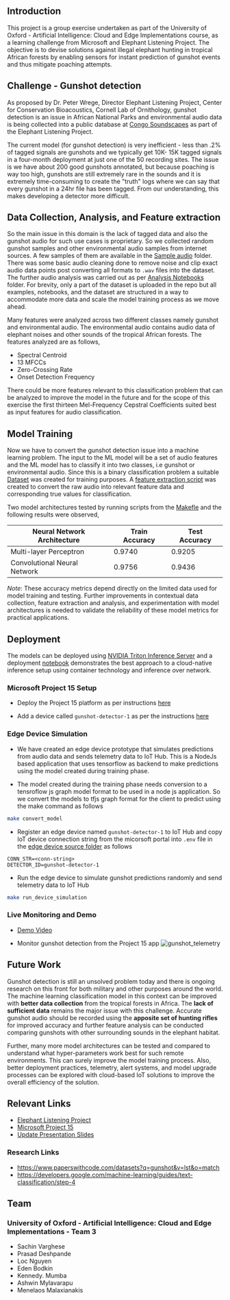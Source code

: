 ## Introduction

This project is a group exercise undertaken as part of the University of Oxford - Artificial Intelligence: Cloud and Edge Implementations course, as a learning challenge from Microsoft and Elephant Listening Project. The objective is to devise solutions against illegal elephant hunting in tropical African forests by enabling sensors for instant prediction of gunshot events and thus mitigate poaching attempts.

## Challenge - Gunshot detection

As proposed by Dr. Peter Wrege, Director Elephant Listening Project, Center for Conservation Bioacoustics, Cornell Lab of Ornithology, gunshot detection is an issue in African National Parks and environmental audio data is being collected into a public database at [Congo Soundscapes](https://elephantlisteningproject.org/congo-soundscapes-public-database/) as part of the Elephant Listening Project.

The current model (for gunshot detection) is very inefficient - less than .2% of tagged signals are gunshots and we typically get 10K- 15K tagged signals in a four-month deployment at just one of the 50 recording sites. The issue is we have about 200 good gunshots annotated, but because poaching is way too high, gunshots are still extremely rare in the sounds and it is extremely time-consuming to create the "truth" logs where we can say that every gunshot in a 24hr file has been tagged. From our understanding, this makes developing a detector more difficult.

## Data Collection, Analysis, and Feature extraction

So the main issue in this domain is the lack of tagged data and also the gunshot audio for such use cases is proprietary. So we collected random gunshot samples and other environmental audio samples from internet sources. A few samples of them are available in the [Sample audio](../Code/Sample_Audio_Data) folder. There was some basic audio cleaning done to remove noise and clip exact audio data points post converting all formats to `.wav` files into the dataset. The further audio analysis was carried out as per [Analysis Notebooks](../Code/Analysis) folder. For brevity, only a part of the dataset is uploaded in the repo but all examples, notebooks, and the dataset are structured in a way to accommodate more data and scale the model training process as we move ahead.

Many features were analyzed across two different classes namely gunshot and environmental audio. The environmental audio contains audio data of elephant noises and other sounds of the tropical African forests. The features analyzed are as follows,

- Spectral Centroid
- 13 MFCCs
- Zero-Crossing Rate
- Onset Detection Frequency

There could be more features relevant to this classification problem that can be analyzed to improve the model in the future and for the scope of this exercise the first thirteen Mel-Frequency Cepstral Coefficients suited best as input features for audio classification.

## Model Training

Now we have to convert the gunshot detection issue into a machine learning problem. The input to the ML model will be a set of audio features and the ML model has to classify it into two classes, i.e gunshot or environmental audio. Since this is a binary classification problem a suitable [Dataset](../Code/Dataset) was created for training purposes. A [feature extraction script](../Code/Model_Training/feature_extraction.py) was created to convert the raw audio into relevant feature data and corresponding true values for classification.

Two model architectures tested by running scripts from the [Makefle](../Code/Model_Training/Makefile) and the following results were observed,

| Neural Network Architecture  | Train Accuracy | Test Accuracy |
| ---------------------------- | -------------- | ------------- |
| Multi-layer Perceptron       | 0.9740         | 0.9205        |
| Convolutional Neural Network | 0.9756         | 0.9436        |

_Note_: These accuracy metrics depend directly on the limited data used for model training and testing. Further improvements in contextual data collection, feature extraction and analysis, and experimentation with model architectures is needed to validate the reliability of these model metrics for practical applications. 

## Deployment

The models can be deployed using [NVIDIA Triton Inference Server](https://developer.nvidia.com/nvidia-triton-inference-server) and a deployment [notebook](../Code/Deployment/deploy.ipynb) demonstrates the best approach to a cloud-native inference setup using container technology and inference over network.

### Microsoft Project 15 Setup

- Deploy the Project 15 platform as per instructions [here](https://microsoft.github.io/project15/Deploy/Deployment.html)

- Add a device called `gunshot-detector-1` as per the instructions [here](https://microsoft.github.io/project15/Deploy/ConnectingDevice.html)


### Edge Device Simulation

* We have created an edge device prototype that simulates predictions from audio data and sends telemetry data to IoT Hub. This is a NodeJs based application that uses tensorflow as backend to make predictions using the model created during training phase. 

* The model created during the training phase needs conversion to a tensroflow js graph model format to be used in a node js application. So we convert the models to tfjs graph format for the client to predict using the make command as follows
```sh
make convert_model
```

* Register an edge device named `gunshot-detector-1` to IoT Hub and copy IoT device connection string from the micorsoft portal into `.env` file in the [edge device source folder](../Code/Deployment/Client) as follows
```
CONN_STR=<conn-string>
DETECTOR_ID=gunshot-detector-1
```

* Run the edge device to simulate gunshot predictions randomly and send telemetry data to IoT Hub
```sh
make run_device_simulation
```

### Live Monitoring and Demo

- [Demo Video](https://user-images.githubusercontent.com/24502613/110214101-04dc3a00-7ec9-11eb-901c-99a3de0b2352.mp4)

- Monitor gunshot detection from the Project 15 app
  ![gunshot_telemetry](https://user-images.githubusercontent.com/24502613/110213015-369ed200-7ec4-11eb-9788-9f3ac3b99184.png)


## Future Work

Gunshot detection is still an unsolved problem today and there is ongoing research on this front for both military and other purposes around the world. The machine learning classification model in this context can be improved with **better data collection** from the tropical forests in Africa. The **lack of sufficient data** remains the major issue with this challenge. Accurate gunshot audio should be recorded using the **apposite set of hunting rifles** for improved accuracy and further feature analysis can be conducted comparing gunshots with other surrounding sounds in the elephant habitat. 

Further, many more model architectures can be tested and compared to understand what hyper-parameters work best for such remote environments. This can surely improve the model training process. Also, better deployment practices, telemetry, alert systems, and model upgrade processes can be explored with cloud-based IoT solutions to improve the overall efficiency of the solution.

## Relevant Links

- [Elephant Listening Project](https://elephantlisteningproject.org/)
- [Microsoft Project 15](https://microsoft.github.io/project15/)
- [Update Presentation Slides](./Project_15_ELP_Slides.pptx)

### Research Links

- https://www.paperswithcode.com/datasets?q=gunshot&v=lst&o=match
- https://developers.google.com/machine-learning/guides/text-classification/step-4

## Team

### University of Oxford - Artificial Intelligence: Cloud and Edge Implementations - Team 3

- Sachin Varghese
- Prasad Deshpande
- Loc Nguyen
- Eden Bodkin
- Kennedy. Mumba
- Ashwin Mylavarapu
- Menelaos Malaxianakis
